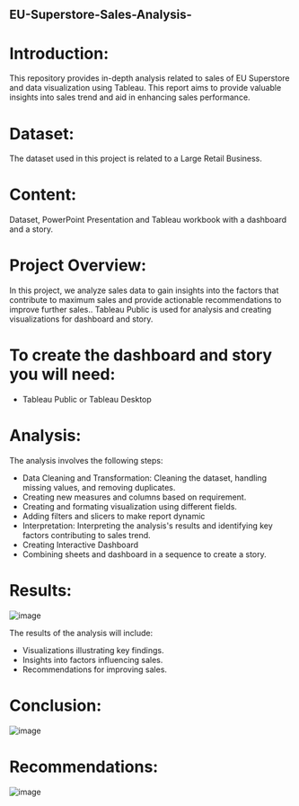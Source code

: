 ## EU-Superstore-Sales-Analysis-


# Introduction:
This repository provides in-depth analysis related to sales of EU Superstore and data visualization  using Tableau. This report aims to  provide valuable insights into sales trend and aid in enhancing sales performance.

# Dataset: 
The dataset used in this project is related to a Large Retail Business.

# Content:
Dataset, PowerPoint Presentation and Tableau workbook with a dashboard and a story.

# Project Overview:
In this project, we analyze sales data to gain insights into the factors that contribute to maximum sales and provide actionable recommendations to improve further sales.. Tableau Public is used for analysis and creating visualizations for dashboard and story. 

# To create the dashboard and story you will need:

- Tableau Public or Tableau Desktop


# Analysis:
The analysis involves the following steps:
- Data Cleaning and Transformation: Cleaning the dataset, handling missing values, and removing duplicates.
- Creating new measures and columns based on requirement.
- Creating and formating visualization using different fields.
- Adding filters and slicers to make report dynamic
- Interpretation: Interpreting the analysis's results and identifying key factors contributing to sales trend.
- Creating Interactive Dashboard
- Combining sheets and dashboard in a sequence to create a story.

# Results:

![image](https://github.com/Smeerel/EU-Superstore-Sales-Analysis-/assets/143562418/fa275a18-c4f9-4361-9d9c-f17afd2794b3)


The results of the analysis will include:
- Visualizations illustrating key findings.
- Insights into factors influencing sales.
- Recommendations for improving sales.
  

# Conclusion:
![image](https://github.com/Smeerel/EU-Superstore-Sales-Analysis-/assets/143562418/3884988d-4a21-43ae-8376-6bb47b54f4d5)


# Recommendations:
![image](https://github.com/Smeerel/EU-Superstore-Sales-Analysis-/assets/143562418/192c6cd2-caa5-4c42-b231-692f709ffaa8)





